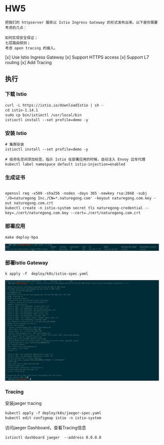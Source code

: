 # HW5

```
把我们的 httpserver 服务以 Istio Ingress Gateway 的形式发布出来。以下是你需要考虑的几点：

如何实现安全保证；
七层路由规则；
考虑 open tracing 的接入。
```

[x] Use Istio Ingress Gateway
[x] Support HTTPS access
[x] Support L7 routing 
[x] Add Tracing

## 执行
### 下载 Istio
``` 
curl -L https://istio.io/downloadIstio | sh -
cd istio-1.14.1
sudo cp bin/istioctl /usr/local/bin
istioctl install --set profile=demo -y
```

### 安装 Istio
```shell
# 集群安装
istioctl install --set profile=demo -y

# 给命名空间添加标签，指示 Istio 在部署应用的时候，自动注入 Envoy 边车代理
kubectl label namespace default istio-injection=enabled
```

### 生成证书
```shell

openssl req -x509 -sha256 -nodes -days 365 -newkey rsa:2048 -subj '/O=naturegong Inc./CN=*.naturegong.com' -keyout naturegong.com.key -out naturegong.com.crt
kubectl create -n istio-system secret tls naturegong-credential --key=./cert/naturegong.com.key --cert=./cert/naturegong.com.crt
```

### 部署应用
```shell
make deploy-hpa
```
![img.png](img/img.png)

### 部署Istio Gateway
```shell
k apply -f  deploy/k8s/istio-spec.yaml
```

![img.png](img/img2.png)

### Tracing
安装jaeger tracing
```shell
kubectl apply -f deploy/k8s/jaeger-spec.yaml
kubectl edit configmap istio -n istio-system
```

访问jaeger Dashboard，查看Tracing信息
```shell
istioctl dashboard jaeger  --address 0.0.0.0
```




